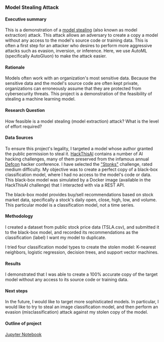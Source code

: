 ### Model Stealing Attack

#### Executive summary
This is a demonstration of a [model stealing](https://www.mlsecurity.ai/post/what-is-model-stealing-and-why-it-matters) (also known as model extraction) attack. This attack allows an adversary to create a copy a model without any access to the model's source code or training data. This is often a first step for an attacker who desires to perform more aggressive attacks such as evasion, inversion, or inference. Here, we use AutoML (specifically AutoGluon) to make the attack easier.

#### Rationale
Models often work with an organization's most sensitive data. Because the sensitive data and the model's source code are often kept private, organizations can erroneously assume that they are protected from cybersecurity threats. This project is a demonstration of the feasibility of stealing a machine learning model. 

#### Research Question
How feasible is a model stealing (model extraction) attack? What is the level of effort required?

#### Data Sources
To ensure this project's legality, I targeted a model whose author granted the public permission to steal it. [HackThisAI](https://github.com/JosephTLucas/HackThisAI/) contains a number of AI hacking challenges, many of them preserved from the infamous annual [Defcon](https://defcon.org) hacker conference. I have selected the ["Stonks"](https://github.com/JosephTLucas/HackThisAI/tree/main/challenge/medium_stonks) challenge, rated medium difficulty. My objective was to create a perfect copy of a black-box classification model, where I had no access to the model's code or data. This black-box model was simulated by a Docker image (available in the HackThisAI challenge) that I interacted with via a REST API.

The black-box model provides buy/sell recommendations based on stock market data, specifically a stock's daily open, close, high, low, and volume. This particular model is a classification model, not a time series.

#### Methodology
I created a dataset from public stock price data (TSLA.csv), and submitted it to the black-box model, and recorded its recommendations as the classification (label) I want my model to duplicate.

I tried four classification model types to create the stolen model: K-nearest neighbors, logistic regression, decision trees, and support vector machines.

#### Results
I demonstrated that I was able to create a 100% accurate copy of the target model without any access to its source code or training data. 

#### Next steps
In the future, I would like to target more sophisticated models. In particular, I would like to try to steal an image classification model, and then perform an evasion (misclassification) attack against my stolen copy of the model.

#### Outline of project

[Jupyter Notebook](https://github.com/hotpacket/modelstealing-automl/blob/main/ModelStealer.ipynb)

